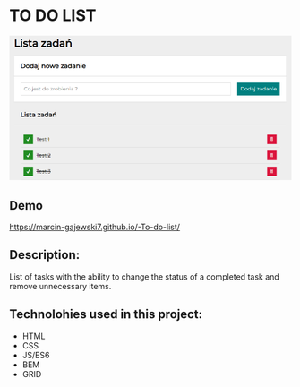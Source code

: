 # TO DO LIST
![To-do-list-image](images/share.png)
## Demo 
https://marcin-gajewski7.github.io/-To-do-list/
## Description:
List of tasks with the ability to change the status of a completed task and remove unnecessary items.
## Technolohies used in this project:
- HTML
- CSS
- JS/ES6
- BEM
- GRID
